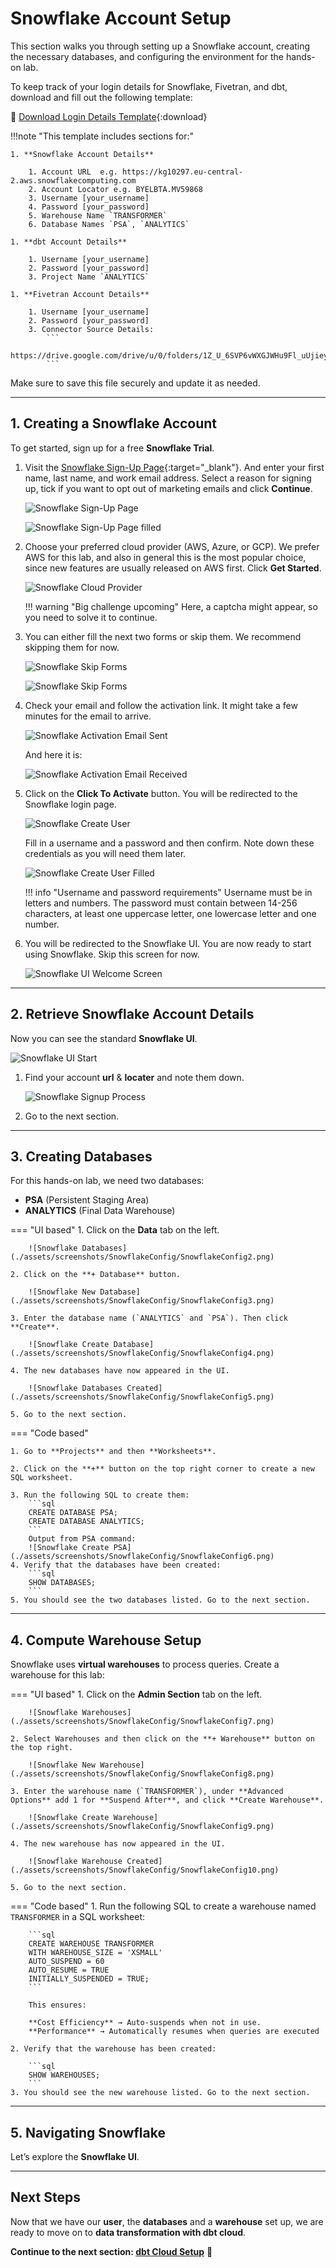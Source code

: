 # Snowflake Account Setup

This section walks you through setting up a Snowflake account, creating the necessary databases, and configuring the environment for the hands-on lab.

To keep track of your login details for Snowflake, Fivetran, and dbt, download and fill out the following template:

📄 [Download Login Details Template](assets/templates/login_details_template.txt){:download}


!!!note "This template includes sections for:"

    1. **Snowflake Account Details**

        1. Account URL  e.g. https://kg10297.eu-central-2.aws.snowflakecomputing.com
        2. Account Locator e.g. BYELBTA.MV59868
        3. Username [your_username]
        4. Password [your_password]
        5. Warehouse Name `TRANSFORMER`
        6. Database Names `PSA`, `ANALYTICS`

    1. **dbt Account Details**
        
        1. Username [your_username]
        2. Password [your_password]
        3. Project Name `ANALYTICS`

    1. **Fivetran Account Details**

        1. Username [your_username]
        2. Password [your_password]
        3. Connector Source Details:
            ```
            https://drive.google.com/drive/u/0/folders/1Z_U_6SVP6vWXGJWHu9Fl_uUjieyVjaWX
            ```



Make sure to save this file securely and update it as needed.

---

## 1. Creating a Snowflake Account

To get started, sign up for a free **Snowflake Trial**.

1. Visit the [Snowflake Sign-Up Page](https://signup.snowflake.com/){:target="_blank"}. And enter your first name, last name, and work email address. Select a reason for signing up, tick if you want to opt out of marketing emails and click **Continue**.

    ![Snowflake Sign-Up Page](./assets/screenshots/SnowSignup/SnowSignup1.png)

    ![Snowflake Sign-Up Page filled](./assets/screenshots/SnowSignup/SnowSignup2.png)

2. Choose your preferred cloud provider (AWS, Azure, or GCP). We prefer AWS for this lab, and also in general this is the most popular choice, since new features are usually released on AWS first. Click **Get Started**.

    ![Snowflake Cloud Provider](./assets/screenshots/SnowSignup/SnowSignup3.png)

    !!! warning "Big challenge upcoming"
        Here, a captcha might appear, so you need to solve it to continue.

3. You can either fill the next two forms or skip them. We recommend skipping them for now.

    ![Snowflake Skip Forms](./assets/screenshots/SnowSignup/SnowSignup4.png)

    ![Snowflake Skip Forms](./assets/screenshots/SnowSignup/SnowSignup5.png)

4. Check your email and follow the activation link. It might take a few minutes for the email to arrive.

    ![Snowflake Activation Email Sent](./assets/screenshots/SnowSignup/SnowSignup6.png)

    And here it is:

    ![Snowflake Activation Email Received](./assets/screenshots/SnowSignup/SnowSignup7.png)

5. Click on the **Click To Activate** button. You will be redirected to the Snowflake login page.

    ![Snowflake Create User](./assets/screenshots/SnowSignup/SnowSignup8.png)

    Fill in a username and a password and then confirm. Note down these credentials as you will need them later.

    ![Snowflake Create User Filled](./assets/screenshots/SnowSignup/SnowSignup9.png)

    !!! info "Username and password requirements"
        Username must be in letters and numbers.
        The password must contain between 14-256 characters, at least one uppercase letter, one lowercase letter and one number.

6. You will be redirected to the Snowflake UI. You are now ready to start using Snowflake. Skip this screen for now.

    ![Snowflake UI Welcome Screen](./assets/screenshots/SnowSignup/SnowSignup10.png)
---

## 2. Retrieve Snowflake Account Details

Now you can see the standard **Snowflake UI**.

![Snowflake UI Start](./assets/screenshots/SnowflakeConfig/SnowflakeConfig1.png)

1. Find your account **url** & **locater** and note them down.

    ![Snowflake Signup Process](./assets/videos/SnowflakeFindAccountInfo.gif)

2. Go to the next section.



---
## 3. Creating Databases

For this hands-on lab, we need two databases:
- **PSA** (Persistent Staging Area)
- **ANALYTICS** (Final Data Warehouse)

=== "UI based"
    1. Click on the **Data** tab on the left.

        ![Snowflake Databases](./assets/screenshots/SnowflakeConfig/SnowflakeConfig2.png)

    2. Click on the **+ Database** button.

        ![Snowflake New Database](./assets/screenshots/SnowflakeConfig/SnowflakeConfig3.png)

    3. Enter the database name (`ANALYTICS` and `PSA`). Then click **Create**.

        ![Snowflake Create Database](./assets/screenshots/SnowflakeConfig/SnowflakeConfig4.png)

    4. The new databases have now appeared in the UI.

        ![Snowflake Databases Created](./assets/screenshots/SnowflakeConfig/SnowflakeConfig5.png)

    5. Go to the next section.



=== "Code based"
    
    1. Go to **Projects** and then **Worksheets**.

    2. Click on the **+** button on the top right corner to create a new SQL worksheet.

    3. Run the following SQL to create them:
        ```sql
        CREATE DATABASE PSA;
        CREATE DATABASE ANALYTICS;
        ```
        Output from PSA command:
        ![Snowflake Create PSA](./assets/screenshots/SnowflakeConfig/SnowflakeConfig6.png)
    4. Verify that the databases have been created:
        ```sql
        SHOW DATABASES;
        ```
    5. You should see the two databases listed. Go to the next section.



---

## 4. Compute Warehouse Setup

Snowflake uses **virtual warehouses** to process queries. Create a warehouse for this lab:


=== "UI based"
    1. Click on the **Admin Section** tab on the left.

        ![Snowflake Warehouses](./assets/screenshots/SnowflakeConfig/SnowflakeConfig7.png)

    2. Select Warehouses and then click on the **+ Warehouse** button on the top right.

        ![Snowflake New Warehouse](./assets/screenshots/SnowflakeConfig/SnowflakeConfig8.png)

    3. Enter the warehouse name (`TRANSFORMER`), under **Advanced Options** add 1 for **Suspend After**, and click **Create Warehouse**.

        ![Snowflake Create Warehouse](./assets/screenshots/SnowflakeConfig/SnowflakeConfig9.png)

    4. The new warehouse has now appeared in the UI.

        ![Snowflake Warehouse Created](./assets/screenshots/SnowflakeConfig/SnowflakeConfig10.png)

    5. Go to the next section.

=== "Code based"
    1. Run the following SQL to create a warehouse named `TRANSFORMER` in a SQL worksheet:

        ```sql
        CREATE WAREHOUSE TRANSFORMER
        WITH WAREHOUSE_SIZE = 'XSMALL'
        AUTO_SUSPEND = 60
        AUTO_RESUME = TRUE
        INITIALLY_SUSPENDED = TRUE;
        ```

        This ensures:

        **Cost Efficiency** → Auto-suspends when not in use.  
        **Performance** → Automatically resumes when queries are executed

    2. Verify that the warehouse has been created:

        ```sql
        SHOW WAREHOUSES;
        ```
    3. You should see the new warehouse listed. Go to the next section.
    




---

## 5. Navigating Snowflake

Let’s explore the **Snowflake UI**.


---

## Next Steps

Now that we have our **user**, the **databases** and a **warehouse** set up, we are ready to move on to **data transformation with dbt cloud**.

 **Continue to the next section: [dbt Cloud Setup](dbt-setup.md)** 🚀